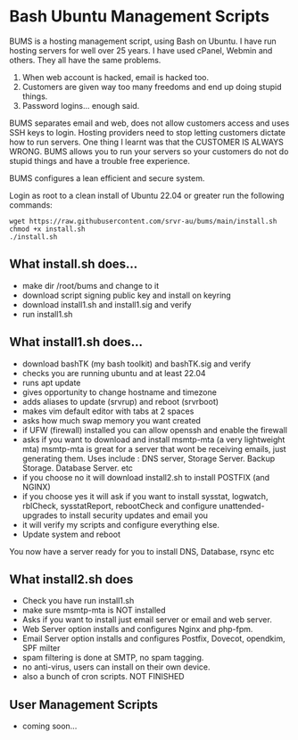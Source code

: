# Bash Ubuntu Management Scripts

BUMS is a hosting management script, using Bash on Ubuntu.
I have run hosting servers for well over 25 years.
I have used cPanel, Webmin and others. They all have the same problems.
1. When web account is hacked, email is hacked too.
2. Customers are given way too many freedoms and end up doing stupid things.
3. Password logins... enough said.

BUMS separates email and web, does not allow customers access and uses SSH keys to login.
Hosting providers need to stop letting customers dictate how to run servers.
One thing I learnt was that the CUSTOMER IS ALWAYS WRONG.
BUMS allows you to run your servers so your customers do not do stupid things and have a trouble free experience.

BUMS configures a lean efficient and secure system.

Login as root to a clean install of Ubuntu 22.04 or greater
run the following commands:
```
wget https://raw.githubusercontent.com/srvr-au/bums/main/install.sh
chmod +x install.sh
./install.sh
```

## What install.sh does...
- make dir /root/bums and change to it
- download script signing public key and install on keyring
- download install1.sh and install1.sig and verify
- run install1.sh

## What install1.sh does...
- download bashTK (my bash toolkit) and bashTK.sig and verify
- checks you are running ubuntu and at least 22.04
- runs apt update
- gives opportunity to change hostname and timezone
- adds aliases to update (srvrup) and reboot (srvrboot)
- makes vim default editor with tabs at 2 spaces
- asks how much swap memory you want created
- if UFW (firewall) installed you can allow openssh and enable the firewall
- asks if you want to download and install msmtp-mta (a very lightweight mta)
msmtp-mta is great for a server that wont be receiving emails, just generating them.
Uses include : DNS server, Storage Server. Backup Storage. Database Server. etc
- if you choose no it will download install2.sh to install POSTFIX (and NGINX)
- if you choose yes it will ask if you want to install sysstat, logwatch, rblCheck, sysstatReport, rebootCheck and configure unattended-upgrades to install security updates and email you
- it will verify my scripts and configure everything else.
- Update system and reboot

You now have a server ready for you to install DNS, Database, rsync etc

## What install2.sh does
- Check you have run install1.sh
- make sure msmtp-mta is NOT installed
- Asks if you want to install just email server or email and web server.
- Web Server option installs and configures Nginx and php-fpm.
- Email Server option installs and configures Postfix, Dovecot, opendkim, SPF milter
- spam filtering is done at SMTP, no spam tagging.
- no anti-virus, users can install on their own device.
- also a bunch of cron scripts.
NOT FINISHED

## User Management Scripts
- coming soon...
